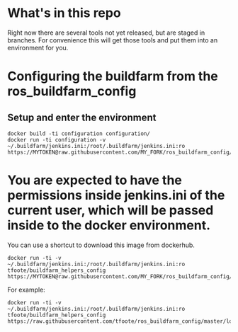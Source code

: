 # What's in this repo

Right now there are several tools not yet released, but are staged in branches. For convenience this will get those tools and put them into an environment for you.

# Configuring the buildfarm from the ros_buildfarm_config

## Setup and enter the environment

```
docker build -ti configuration configuration/
docker run -ti configuration -v ~/.buildfarm/jenkins.ini:/root/.buildfarm/jenkins.ini:ro https://MYTOKEN@raw.githubusercontent.com/MY_FORK/ros_buildfarm_config/master/MY_FILE.yaml
```

# You are expected to have the permissions inside jenkins.ini of the current user, which will be passed inside to the docker environment.

You can use a shortcut to download this image from dockerhub.

```
docker run -ti -v ~/.buildfarm/jenkins.ini:/root/.buildfarm/jenkins.ini:ro tfoote/buildfarm_helpers_config https://MYTOKEN@raw.githubusercontent.com/MY_FORK/ros_buildfarm_config/master/MYFILE.yaml
```

For example: 
```
docker run -ti -v ~/.buildfarm/jenkins.ini:/root/.buildfarm/jenkins.ini:ro tfoote/buildfarm_helpers_config https://raw.githubusercontent.com/tfoote/ros_buildfarm_config/master/localhost.yaml
```
